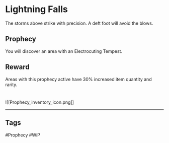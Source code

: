 # Lightning Falls
The storms above strike with precision. A deft foot will avoid the blows.
## Prophecy
You will discover an area with an Electrocuting Tempest.
## Reward
Areas with this prophecy active have 30% increased item quantity and rarity.

#
![[Prophecy_inventory_icon.png]]

---
## Tags
#Prophecy
#WiP 
